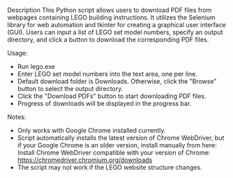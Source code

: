 Description
This Python script allows users to download PDF files from webpages containing LEGO building instructions. It utilizes the Selenium library for web automation and tkinter for creating a graphical user interface (GUI). Users can input a list of LEGO set model numbers, specify an output directory, and click a button to download the corresponding PDF files.

Usage:
* Run lego.exe <br>
* Enter LEGO set model numbers into the text area, one per line.<br>
* Default download folder is Downloads. Otherwise, click the "Browse" button to select the output directory.<br>
* Click the "Download PDFs" button to start downloading PDF files.<br>
* Progress of downloads will be displayed in the progress bar.<br>

Notes: 
* Only works with Google Chrome installed currently.
* Script automatically installs the latest version of Chrome WebDriver, but if your Google Chrome is an older version, install manually from here: Install Chrome WebDriver compatible with your version of Chrome: https://chromedriver.chromium.org/downloads
* The script may not work if the LEGO website structure changes.

